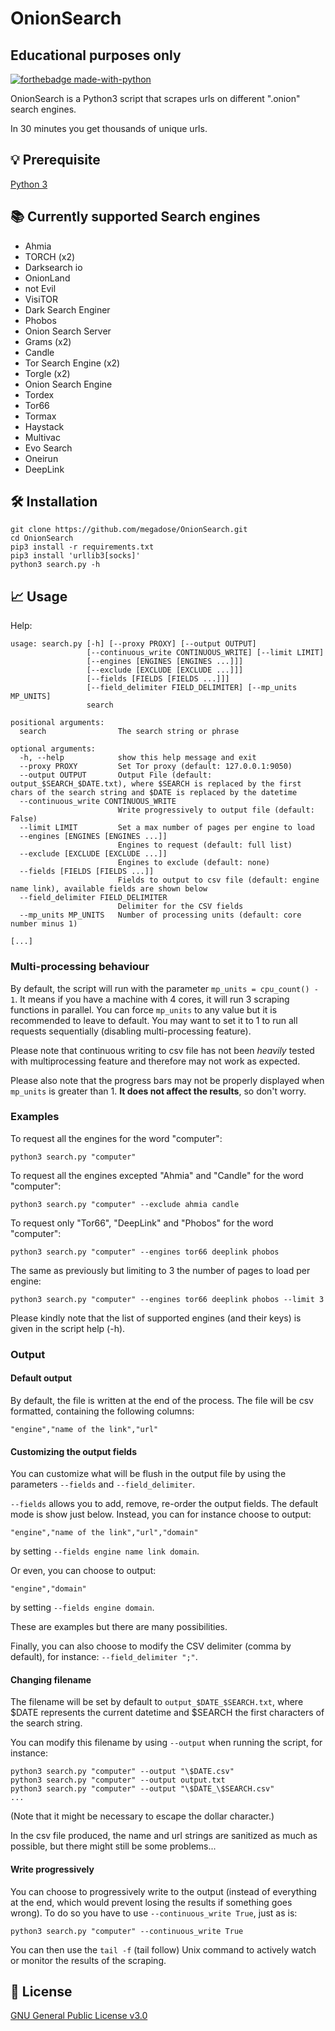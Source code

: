 # OnionSearch
## Educational purposes only
[![forthebadge made-with-python](http://ForTheBadge.com/images/badges/made-with-python.svg)](https://www.python.org/)

OnionSearch is a Python3 script that scrapes urls on different ".onion" search engines. 

In 30 minutes you get thousands of unique urls.

## 💡 Prerequisite
[Python 3](https://www.python.org/download/releases/3.0/)
   
## 📚 Currently supported Search engines
- Ahmia
- TORCH (x2)
- Darksearch io
- OnionLand
- not Evil
- VisiTOR
- Dark Search Enginer
- Phobos
- Onion Search Server
- Grams (x2)
- Candle
- Tor Search Engine (x2)
- Torgle (x2)
- Onion Search Engine
- Tordex
- Tor66
- Tormax
- Haystack
- Multivac
- Evo Search
- Oneirun
- DeepLink

## 🛠️ Installation

```
git clone https://github.com/megadose/OnionSearch.git
cd OnionSearch
pip3 install -r requirements.txt
pip3 install 'urllib3[socks]'
python3 search.py -h
```

## 📈  Usage

Help:
```
usage: search.py [-h] [--proxy PROXY] [--output OUTPUT]
                 [--continuous_write CONTINUOUS_WRITE] [--limit LIMIT]
                 [--engines [ENGINES [ENGINES ...]]]
                 [--exclude [EXCLUDE [EXCLUDE ...]]]
                 [--fields [FIELDS [FIELDS ...]]]
                 [--field_delimiter FIELD_DELIMITER] [--mp_units MP_UNITS]
                 search

positional arguments:
  search                The search string or phrase

optional arguments:
  -h, --help            show this help message and exit
  --proxy PROXY         Set Tor proxy (default: 127.0.0.1:9050)
  --output OUTPUT       Output File (default: output_$SEARCH_$DATE.txt), where $SEARCH is replaced by the first chars of the search string and $DATE is replaced by the datetime
  --continuous_write CONTINUOUS_WRITE
                        Write progressively to output file (default: False)
  --limit LIMIT         Set a max number of pages per engine to load
  --engines [ENGINES [ENGINES ...]]
                        Engines to request (default: full list)
  --exclude [EXCLUDE [EXCLUDE ...]]
                        Engines to exclude (default: none)
  --fields [FIELDS [FIELDS ...]]
                        Fields to output to csv file (default: engine name link), available fields are shown below
  --field_delimiter FIELD_DELIMITER
                        Delimiter for the CSV fields
  --mp_units MP_UNITS   Number of processing units (default: core number minus 1)

[...]
```

### Multi-processing behaviour

By default, the script will run with the parameter `mp_units = cpu_count() - 1`. It means if you have a machine with 4 cores,
it will run 3 scraping functions in parallel. You can force `mp_units` to any value but it is recommended to leave to default.
You may want to set it to 1 to run all requests sequentially (disabling multi-processing feature).

Please note that continuous writing to csv file has not been *heavily* tested with multiprocessing feature and therefore
may not work as expected.

Please also note that the progress bars may not be properly displayed when `mp_units` is greater than 1.
**It does not affect the results**, so don't worry.

### Examples

To request all the engines for the word "computer":
```
python3 search.py "computer"
```

To request all the engines excepted "Ahmia" and "Candle" for the word "computer":
```
python3 search.py "computer" --exclude ahmia candle
```

To request only "Tor66", "DeepLink" and "Phobos" for the word "computer":
```
python3 search.py "computer" --engines tor66 deeplink phobos
```

The same as previously but limiting to 3 the number of pages to load per engine:
```
python3 search.py "computer" --engines tor66 deeplink phobos --limit 3
```

Please kindly note that the list of supported engines (and their keys) is given in the script help (-h).


### Output

#### Default output

By default, the file is written at the end of the process. The file will be csv formatted, containing the following columns:
```
"engine","name of the link","url"
```

#### Customizing the output fields

You can customize what will be flush in the output file by using the parameters `--fields` and `--field_delimiter`.

`--fields` allows you to add, remove, re-order the output fields. The default mode is show just below. Instead, you can for instance
choose to output:
```
"engine","name of the link","url","domain"
```
by setting `--fields engine name link domain`.

Or even, you can choose to output:
```
"engine","domain"
```
by setting `--fields engine domain`.

These are examples but there are many possibilities.

Finally, you can also choose to modify the CSV delimiter (comma by default), for instance: `--field_delimiter ";"`.

#### Changing filename

The filename will be set by default to `output_$DATE_$SEARCH.txt`, where $DATE represents the current datetime and $SEARCH the first
characters of the search string.

You can modify this filename by using `--output` when running the script, for instance:
```
python3 search.py "computer" --output "\$DATE.csv"
python3 search.py "computer" --output output.txt
python3 search.py "computer" --output "\$DATE_\$SEARCH.csv"
...
```
(Note that it might be necessary to escape the dollar character.)

In the csv file produced, the name and url strings are sanitized as much as possible, but there might still be some problems...

#### Write progressively

You can choose to progressively write to the output (instead of everything at the end, which would prevent
losing the results if something goes wrong). To do so you have to use `--continuous_write True`, just as is:
```
python3 search.py "computer" --continuous_write True
```
You can then use the `tail -f` (tail follow) Unix command to actively watch or monitor the results of the scraping.

## 📝 License
[GNU General Public License v3.0](https://www.gnu.org/licenses/gpl-3.0.fr.html)


